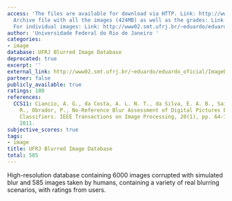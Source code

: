 ```yaml
---
access: 'The files are available for download via HTTP. Link: http://www02.smt.ufrj.br/~eduardo/eduardo_oficial/ImageDatabase.htm
  Archive file with all the images (424MB) as well as the grades: Link: http://www02.smt.ufrj.br/~eduardo/eduardo_oficial/ImageDatabase.tgz
  For individual images: Link: http://www02.smt.ufrj.br/~eduardo/eduardo_oficial/ImageDatabase/'
author: 'Universidade Federal do Rio de Janeiro '
categories:
- image
database: UFRJ Blurred Image Database
deprecated: true
excerpt: ''
external_link: http://www02.smt.ufrj.br/~eduardo/eduardo_oficial/ImageDatabase.htm
partner: false
publicly_available: true
ratings: 180
references:
  CCS11: Ciancio, A. G., da Costa, A. L. N. T., da Silva, E. A. B., Said, A., Samadani,
    R., Obrador, P., No-Reference Blur Assessment of Digital Pictures Based On Multi-Feature
    Classifiers. IEEE Transactions on Image Processing, 20(1), pp. 64-75, January
    2011.
subjective_scores: true
tags:
- image
title: UFRJ Blurred Image Database
total: 585
---
```


High-resolution database containing 6000 images corrupted with simulated blur and 585 images taken by humans, containing a variety of real blurring scenarios, with ratings from users.